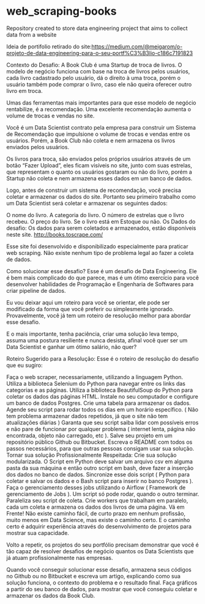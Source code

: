 # web_scraping-books
Repository created to store data engineering project that aims to collect data from a website


Ideia de portifolio retirado do site:https://medium.com/@meigarom/o-projeto-de-data-engineering-para-o-seu-portf%C3%B3lio-c186c7191823


Contexto do Desafio:
A Book Club é uma Startup de troca de livros. O modelo de negócio funciona com base na troca de livros pelos usuários, cada livro cadastrado pelo usuário, dá o direito à uma troca, porém o usuário também pode comprar o livro, caso ele não queira oferecer outro livro em troca.

Umas das ferramentas mais importantes para que esse modelo de negócio rentabilize, é a recomendação. Uma excelente recomendação aumenta o volume de trocas e vendas no site.

Você é um Data Scientist contrato pela empresa para construir um Sistema de Recomendação que impulsione o volume de trocas e vendas entre os usuários. Porém, a Book Club não coleta e nem armazena os livros enviados pelos usuários.

Os livros para troca, são enviados pelos próprios usuários através de um botão “Fazer Upload”, eles ficam visíveis no site, junto com suas estrelas, que representam o quanto os usuários gostaram ou não do livro, porém a Startup não coleta e nem armazena esses dados em um banco de dados.

Logo, antes de construir um sistema de recomendação, você precisa coletar e armazenar os dados do site. Portanto seu primeiro trabalho como um Data Scientist será coletar e armazenar os seguintes dados:

O nome do livro.
A categoria do livro.
O número de estrelas que o livro recebeu.
O preço do livro.
Se o livro está em Estoque ou não.
Os Dados do desafio:
Os dados para serem coletados e armazenados, estão disponíveis neste site. http://books.toscrape.com/

Esse site foi desenvolvido e disponibilizado especialmente para praticar web scraping. Não existe nenhum tipo de problema legal ao fazer a coleta de dados.

Como solucionar esse desafio?
Esse é um desafio de Data Engineering. Ele é bem mais complicado do que parece, mas é um ótimo exercício para você desenvolver habilidades de Programação e Engenharia de Softwares para criar pipeline de dados.

Eu vou deixar aqui um roteiro para você se orientar, ele pode ser modificado da forma que você preferir ou simplesmente ignorado. Provavelmente, você já tem um roteiro de resolução melhor para abordar esse desafio.

E o mais importante, tenha paciência, criar uma solução leva tempo, assuma uma postura resiliente e nunca desista, afinal você quer ser um Data Scientist e ganhar um ótimo salário, não quer?

Roteiro Sugerido para a Resolução:
Esse é o roteiro de resolução do desafio que eu sugiro:

Faça o web scraper, necessariamente, utilizando a linguagem Python.
Utiliza a biblioteca Selenium do Python para navegar entre os links das categorias e as páginas.
Utiliza a biblioteca BeautifulSoup do Python para coletar os dados das páginas HTML.
Instale no seu computador e configure um banco de dados Postgres.
Crie uma tabela para armazenar os dados.
Agende seu script para rodar todos os dias em um horário específico. ( Não tem problema armazenar dados repetidos, já que o site não tem atualizações diárias )
Garanta que seu script saiba lidar com possíveis erros e não pare de funcionar por qualquer problema ( internet lenta, página não encontrada, objeto não carregado, etc ).
Salve seu projeto em um repositório público Github ou Bitbucket.
Escreva o README com todos os passos necessários, para que outras pessoas consigam usar sua solução.
Tornar sua solução Profissionalmente Respeitada:
Crie sua solução modularizada. O Script em Python deve salvar um arquivo csv em alguma pasta da sua máquina e então outro script em bash, deve fazer a inserção dos dados no banco de dados.
Sincronize esse dois script ( Python para coletar e salvar os dados e o Bash script para inserir no banco Postgres ).
Faça o gerenciamento desses jobs utilizando o Airflow ( Framework de gerenciamento de Jobs ). Um script só pode rodar, quando o outro terminar.
Paraleliza seu script de coleta. Crie workers que trabalham em paralelo, cada um coleta e armazena os dados dos livros de uma página.
Vá em Frente!
Não existe caminho fácil, de curto prazo em nenhum profissão, muito menos em Data Science, mas existe o caminho certo. E o caminho certo é adquirir experiência através do desenvolvimento de projetos para mostrar sua capacidade.

Volto a repetir, os projetos do seu portfólio precisam demonstrar que você é tão capaz de resolver desafios de negócio quantos os Data Scientists que já atuam profissionalmente nas empresas.

Quando você conseguir solucionar esse desafio, armazena seus códigos no Github ou no Bitbucket e escreva um artigo, explicando como sua solução funciona, o contexto do problema e o resultado final. Faça gráficos a partir do seu banco de dados, para mostrar que você conseguiu coletar e armazenar os dados da Book Club.

